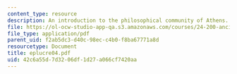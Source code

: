 ```yaml
---
content_type: resource
description: An introduction to the philosophical community of Athens.
file: https://ol-ocw-studio-app-qa.s3.amazonaws.com/courses/24-200-ancient-philosophy-fall-2004/42c6a55d7d3206df1d27a066cf7420aa_eplucre04.pdf
file_type: application/pdf
parent_uid: f2ab5dc3-d40c-98ec-c4b0-f8ba67771a8d
resourcetype: Document
title: eplucre04.pdf
uid: 42c6a55d-7d32-06df-1d27-a066cf7420aa
---
```

